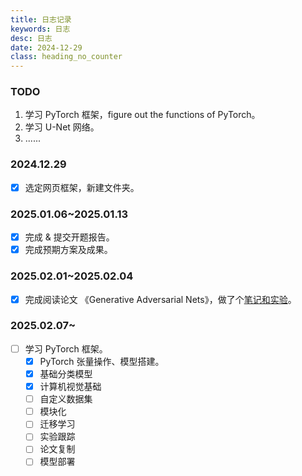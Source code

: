 ```yaml
---
title: 日志记录
keywords: 日志
desc: 日志
date: 2024-12-29
class: heading_no_counter
---
```


### TODO

1. 学习 PyTorch 框架，figure out the functions of PyTorch。
2. 学习 U-Net 网络。
3. ......


### 2024.12.29

- [x] 选定网页框架，新建文件夹。

### 2025.01.06~2025.01.13

- [x] 完成 & 提交开题报告。
- [x] 完成预期方案及成果。

### 2025.02.01~2025.02.04

- [x] 完成阅读论文 《Generative Adversarial Nets》，做了个[笔记和实验](/ref_and_note/GAN.html)。

### 2025.02.07~

- [ ] 学习 PyTorch 框架。
    - [x] PyTorch 张量操作、模型搭建。
    - [x] 基础分类模型
    - [x] 计算机视觉基础
    - [ ] 自定义数据集
    - [ ] 模块化
    - [ ] 迁移学习
    - [ ] 实验跟踪
    - [ ] 论文复制
    - [ ] 模型部署